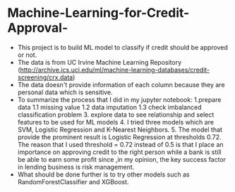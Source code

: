 # Machine-Learning-for-Credit-Approval-
- This project is to build ML model to classify if credit should be approved or not.
- The data is from UC Irvine Machine Learning Repository (http://archive.ics.uci.edu/ml/machine-learning-databases/credit-screening/crx.data)
- The data doesn't provide information of each column because they are personal data which is sensitive.
- To summarize the process that I did in my jupyter notebook:
     1.prepare data 
        1.1 missing value
        1.2 data imputation
        1.3 check imbalanced classification problem
     3. explore data to see relationship and select features to be used for ML models
     4. I tried three models which are SVM, Logistic Regression and K-Nearest Neighbors.
     5. The model that provide the prominent result is Logistic Regression at thresholds 0.72. The reason that I used threshold = 0.72 instead of 0.5 is that I place an importance on approving credit to the right person while a bank is still be able to earn some profit since ,in my opinion, the key success factor in lending business is risk management. 
- What should be done further is to try other models such as RandomForestClassifier and XGBoost. 

